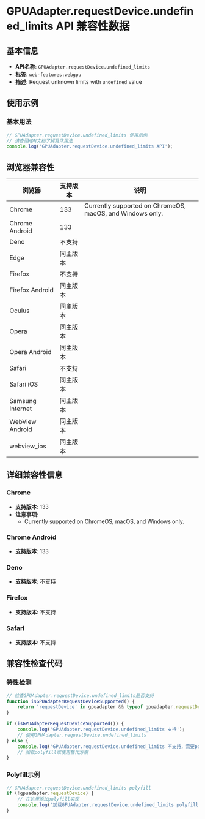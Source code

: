 # GPUAdapter.requestDevice.undefined_limits API 兼容性数据

## 基本信息

- **API名称**: `GPUAdapter.requestDevice.undefined_limits`
- **标签**: `web-features:webgpu`
- **描述**: Request unknown limits with `undefined` value

## 使用示例

### 基本用法

```javascript
// GPUAdapter.requestDevice.undefined_limits 使用示例
// 请查阅MDN文档了解具体用法
console.log('GPUAdapter.requestDevice.undefined_limits API');
```

## 浏览器兼容性

| 浏览器 | 支持版本 | 说明 |
|--------|----------|------|
| Chrome | 133 | Currently supported on ChromeOS, macOS, and Windows only. |
| Chrome Android | 133 |  |
| Deno | 不支持 |  |
| Edge | 同主版本 |  |
| Firefox | 不支持 |  |
| Firefox Android | 同主版本 |  |
| Oculus | 同主版本 |  |
| Opera | 同主版本 |  |
| Opera Android | 同主版本 |  |
| Safari | 不支持 |  |
| Safari iOS | 同主版本 |  |
| Samsung Internet | 同主版本 |  |
| WebView Android | 同主版本 |  |
| webview_ios | 同主版本 |  |

## 详细兼容性信息

### Chrome

- **支持版本**: 133
- **注意事项**:
  - Currently supported on ChromeOS, macOS, and Windows only.

### Chrome Android

- **支持版本**: 133

### Deno

- **支持版本**: 不支持

### Firefox

- **支持版本**: 不支持

### Safari

- **支持版本**: 不支持

## 兼容性检查代码

### 特性检测

```javascript
// 检查GPUAdapter.requestDevice.undefined_limits是否支持
function isGPUAdapterRequestDeviceSupported() {
    return 'requestDevice' in gpuadapter && typeof gpuadapter.requestDevice === 'function';
}

if (isGPUAdapterRequestDeviceSupported()) {
    console.log('GPUAdapter.requestDevice.undefined_limits 支持');
    // 使用GPUAdapter.requestDevice.undefined_limits
} else {
    console.log('GPUAdapter.requestDevice.undefined_limits 不支持，需要polyfill');
    // 加载polyfill或使用替代方案
}
```

### Polyfill示例

```javascript
// GPUAdapter.requestDevice.undefined_limits polyfill
if (!gpuadapter.requestDevice) {
    // 在这里添加polyfill实现
    console.log('加载GPUAdapter.requestDevice.undefined_limits polyfill');
}
```

